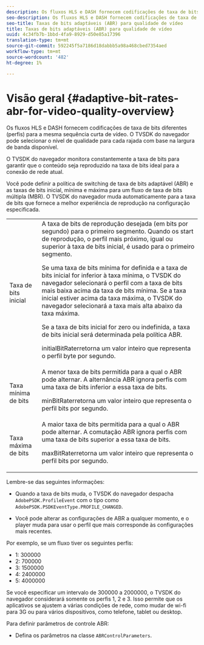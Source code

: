 ```yaml
---
description: Os fluxos HLS e DASH fornecem codificações de taxa de bits diferentes (perfis) para a mesma sequência curta de vídeo. O TVSDK do navegador pode selecionar o nível de qualidade para cada rajada com base na largura de banda disponível.
seo-description: Os fluxos HLS e DASH fornecem codificações de taxa de bits diferentes (perfis) para a mesma sequência curta de vídeo. O TVSDK do navegador pode selecionar o nível de qualidade para cada rajada com base na largura de banda disponível.
seo-title: Taxas de bits adaptáveis (ABR) para qualidade de vídeo
title: Taxas de bits adaptáveis (ABR) para qualidade de vídeo
uuid: 4c34fb7b-1bbd-4fa9-8929-d50e85a17396
translation-type: tm+mt
source-git-commit: 592245f5a7186d18dabbb5a98a468cbed7354aed
workflow-type: tm+mt
source-wordcount: '482'
ht-degree: 1%

---
```



# Visão geral {#adaptive-bit-rates-abr-for-video-quality-overview}

Os fluxos HLS e DASH fornecem codificações de taxa de bits diferentes (perfis) para a mesma sequência curta de vídeo. O TVSDK do navegador pode selecionar o nível de qualidade para cada rajada com base na largura de banda disponível.

O TVSDK do navegador monitora constantemente a taxa de bits para garantir que o conteúdo seja reproduzido na taxa de bits ideal para a conexão de rede atual.

Você pode definir a política de switching de taxa de bits adaptável (ABR) e as taxas de bits inicial, mínima e máxima para um fluxo de taxa de bits múltipla (MBR). O TVSDK do navegador muda automaticamente para a taxa de bits que fornece a melhor experiência de reprodução na configuração especificada.

<table id="table_AF838E082235406AA359BF1C1A77F85F"> 
 <tbody> 
  <tr> 
   <td colname="col01"> Taxa de bits inicial </td> 
   <td colname="col2">A taxa de bits de reprodução desejada (em bits por segundo) para o primeiro segmento. Quando os start de reprodução, o perfil mais próximo, igual ou superior à taxa de bits inicial, é usado para o primeiro segmento. <p> Se uma taxa de bits mínima for definida e a taxa de bits inicial for inferior à taxa mínima, o TVSDK do navegador selecionará o perfil com a taxa de bits mais baixa acima da taxa de bits mínima. Se a taxa inicial estiver acima da taxa máxima, o TVSDK do navegador selecionará a taxa mais alta abaixo da taxa máxima. </p> <p>Se a taxa de bits inicial for zero ou indefinida, a taxa de bits inicial será determinada pela política ABR. </p> <p><span class="codeph"> </span> initialBitRaterretorna um valor inteiro que representa o perfil byte por segundo. </p> </td> 
  </tr> 
  <tr> 
   <td colname="col01"> Taxa mínima de bits </td> 
   <td colname="col2">A menor taxa de bits permitida para a qual o ABR pode alternar. A alternância ABR ignora perfis com uma taxa de bits inferior a essa taxa de bits. <p><span class="codeph"> </span> minBitRaterretorna um valor inteiro que representa o perfil bits por segundo. </p> </td> 
  </tr> 
  <tr> 
   <td colname="col01"> Taxa máxima de bits </td> 
   <td colname="col2">A maior taxa de bits permitida para a qual o ABR pode alternar. A comutação ABR ignora perfis com uma taxa de bits superior a essa taxa de bits. <p><span class="codeph"> </span> maxBitRaterretorna um valor inteiro que representa o perfil bits por segundo. </p> </td> 
  </tr> 
 </tbody> 
</table>

Lembre-se das seguintes informações:

* Quando a taxa de bits muda, o TVSDK do navegador despacha `AdobePSDK.ProfileEvent` com o tipo como `AdobePSDK.PSDKEventType.PROFILE_CHANGED`.

* Você pode alterar as configurações de ABR a qualquer momento, e o player muda para usar o perfil que mais corresponde às configurações mais recentes.

Por exemplo, se um fluxo tiver os seguintes perfis:

* 1: 300000
* 2: 700000
* 3: 1500000
* 4: 2400000
* 5: 4000000

Se você especificar um intervalo de 300000 a 2000000, o TVSDK do navegador considerará somente os perfis 1, 2 e 3. Isso permite que os aplicativos se ajustem a várias condições de rede, como mudar de wi-fi para 3G ou para vários dispositivos, como telefone, tablet ou desktop.

Para definir parâmetros de controle ABR:

* Defina os parâmetros na classe `ABRControlParameters`.

